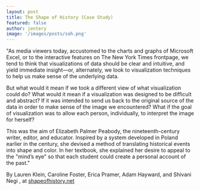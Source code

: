 ```yaml
---
layout: post
title: The Shape of History (Case Study)  
featured: false
author: jentery
image: '/images/posts/soh.png'
---
```


"As media viewers today, accustomed to the charts and graphs of Microsoft Excel, or to the interactive features on The New York Times frontpage, we tend to think that visualizations of data should be clear and intuitive, and yield immediate insight—or, alternately, we look to visualization techniques to help us make sense of the underlying data.

But what would it mean if we took a different view of what visualization could do? What would it mean if a visualization was designed to be difficult and abstract? If it was intended to send us back to the original source of the data in order to make sense of the image we encountered? What if the goal of visualization was to allow each person, individually, to interpret the image for herself?

This was the aim of Elizabeth Palmer Peabody, the nineteenth-century writer, editor, and educator. Inspired by a system developed in Poland earlier in the century, she devised a method of translating historical events into shape and color. In her textbook, she explained her desire to appeal to the "mind’s eye" so that each student could create a personal account of the past."

By Lauren Klein, Caroline Foster, Erica Pramer, Adam Hayward, and Shivani Negi , at [shapeofhistory.net](http://shapeofhistory.net/)
